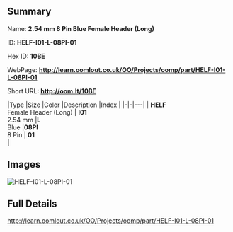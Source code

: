 

## Summary
 
Name: __2.54 mm 8 Pin Blue Female Header (Long)__

ID: __HELF-I01-L-08PI-01__

Hex ID: __10BE__

WebPage: __http://learn.oomlout.co.uk/OO/Projects/oomp/part/HELF-I01-L-08PI-01__

Short URL: __http://oom.lt/10BE__


|Type   |Size   |Color   |Description   |Index   |
|-|-|---|
| __HELF__ <br>Female Header (Long)  | __I01__<br>2.54 mm   |__L__<br>Blue    |__08PI__<br>8 Pin    | __01__<br>  |


## Images
![HELF-I01-L-08PI-01](http://oomlout.com/oomp-gen/parts/HELF-I01-L-08PI-01/HELF-I01-L-08PI-01_420.jpg)

## Full Details

 http://learn.oomlout.co.uk/OO/Projects/oomp/part/HELF-I01-L-08PI-01

